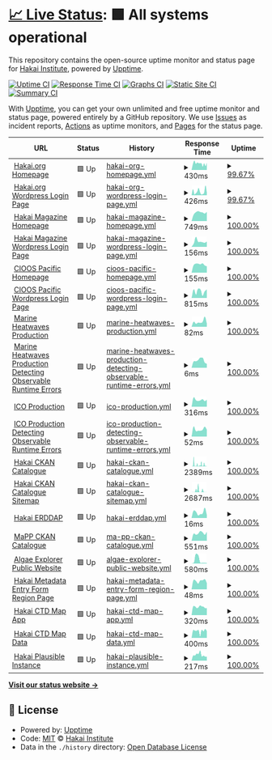 # [📈 Live Status](https://HakaiInstitute.github.io/upptime-trial): <!--live status--> **🟩 All systems operational**

This repository contains the open-source uptime monitor and status page for [Hakai Institute](http://hakai.org), powered by [Upptime](https://github.com/upptime/upptime).

[![Uptime CI](https://github.com/HakaiInstitute/upptime-trial/workflows/Uptime%20CI/badge.svg)](https://github.com/HakaiInstitute/upptime-trial/actions?query=workflow%3A%22Uptime+CI%22)
[![Response Time CI](https://github.com/HakaiInstitute/upptime-trial/workflows/Response%20Time%20CI/badge.svg)](https://github.com/HakaiInstitute/upptime-trial/actions?query=workflow%3A%22Response+Time+CI%22)
[![Graphs CI](https://github.com/HakaiInstitute/upptime-trial/workflows/Graphs%20CI/badge.svg)](https://github.com/HakaiInstitute/upptime-trial/actions?query=workflow%3A%22Graphs+CI%22)
[![Static Site CI](https://github.com/HakaiInstitute/upptime-trial/workflows/Static%20Site%20CI/badge.svg)](https://github.com/HakaiInstitute/upptime-trial/actions?query=workflow%3A%22Static+Site+CI%22)
[![Summary CI](https://github.com/HakaiInstitute/upptime-trial/workflows/Summary%20CI/badge.svg)](https://github.com/HakaiInstitute/upptime-trial/actions?query=workflow%3A%22Summary+CI%22)

With [Upptime](https://upptime.js.org), you can get your own unlimited and free uptime monitor and status page, powered entirely by a GitHub repository. We use [Issues](https://github.com/HakaiInstitute/upptime-trial/issues) as incident reports, [Actions](https://github.com/HakaiInstitute/upptime-trial/actions) as uptime monitors, and [Pages](https://HakaiInstitute.github.io/upptime-trial) for the status page.

<!--start: status pages-->
<!-- This summary is generated by Upptime (https://github.com/upptime/upptime) -->
<!-- Do not edit this manually, your changes will be overwritten -->
<!-- prettier-ignore -->
| URL | Status | History | Response Time | Uptime |
| --- | ------ | ------- | ------------- | ------ |
| <img alt="" src="https://icons.duckduckgo.com/ip3/hakai.org.ico" height="13"> [Hakai.org Homepage](https://hakai.org/) | 🟩 Up | [hakai-org-homepage.yml](https://github.com/HakaiInstitute/upptime-trial/commits/HEAD/history/hakai-org-homepage.yml) | <details><summary><img alt="Response time graph" src="./graphs/hakai-org-homepage/response-time-week.png" height="20"> 430ms</summary><br><a href="https://HakaiInstitute.github.io/upptime-trial/history/hakai-org-homepage"><img alt="Response time 362" src="https://img.shields.io/endpoint?url=https%3A%2F%2Fraw.githubusercontent.com%2FHakaiInstitute%2Fupptime-trial%2FHEAD%2Fapi%2Fhakai-org-homepage%2Fresponse-time.json"></a><br><a href="https://HakaiInstitute.github.io/upptime-trial/history/hakai-org-homepage"><img alt="24-hour response time 402" src="https://img.shields.io/endpoint?url=https%3A%2F%2Fraw.githubusercontent.com%2FHakaiInstitute%2Fupptime-trial%2FHEAD%2Fapi%2Fhakai-org-homepage%2Fresponse-time-day.json"></a><br><a href="https://HakaiInstitute.github.io/upptime-trial/history/hakai-org-homepage"><img alt="7-day response time 430" src="https://img.shields.io/endpoint?url=https%3A%2F%2Fraw.githubusercontent.com%2FHakaiInstitute%2Fupptime-trial%2FHEAD%2Fapi%2Fhakai-org-homepage%2Fresponse-time-week.json"></a><br><a href="https://HakaiInstitute.github.io/upptime-trial/history/hakai-org-homepage"><img alt="30-day response time 372" src="https://img.shields.io/endpoint?url=https%3A%2F%2Fraw.githubusercontent.com%2FHakaiInstitute%2Fupptime-trial%2FHEAD%2Fapi%2Fhakai-org-homepage%2Fresponse-time-month.json"></a><br><a href="https://HakaiInstitute.github.io/upptime-trial/history/hakai-org-homepage"><img alt="1-year response time 368" src="https://img.shields.io/endpoint?url=https%3A%2F%2Fraw.githubusercontent.com%2FHakaiInstitute%2Fupptime-trial%2FHEAD%2Fapi%2Fhakai-org-homepage%2Fresponse-time-year.json"></a></details> | <details><summary><a href="https://HakaiInstitute.github.io/upptime-trial/history/hakai-org-homepage">99.67%</a></summary><a href="https://HakaiInstitute.github.io/upptime-trial/history/hakai-org-homepage"><img alt="All-time uptime 99.96%" src="https://img.shields.io/endpoint?url=https%3A%2F%2Fraw.githubusercontent.com%2FHakaiInstitute%2Fupptime-trial%2FHEAD%2Fapi%2Fhakai-org-homepage%2Fuptime.json"></a><br><a href="https://HakaiInstitute.github.io/upptime-trial/history/hakai-org-homepage"><img alt="24-hour uptime 100.00%" src="https://img.shields.io/endpoint?url=https%3A%2F%2Fraw.githubusercontent.com%2FHakaiInstitute%2Fupptime-trial%2FHEAD%2Fapi%2Fhakai-org-homepage%2Fuptime-day.json"></a><br><a href="https://HakaiInstitute.github.io/upptime-trial/history/hakai-org-homepage"><img alt="7-day uptime 99.67%" src="https://img.shields.io/endpoint?url=https%3A%2F%2Fraw.githubusercontent.com%2FHakaiInstitute%2Fupptime-trial%2FHEAD%2Fapi%2Fhakai-org-homepage%2Fuptime-week.json"></a><br><a href="https://HakaiInstitute.github.io/upptime-trial/history/hakai-org-homepage"><img alt="30-day uptime 99.92%" src="https://img.shields.io/endpoint?url=https%3A%2F%2Fraw.githubusercontent.com%2FHakaiInstitute%2Fupptime-trial%2FHEAD%2Fapi%2Fhakai-org-homepage%2Fuptime-month.json"></a><br><a href="https://HakaiInstitute.github.io/upptime-trial/history/hakai-org-homepage"><img alt="1-year uptime 99.99%" src="https://img.shields.io/endpoint?url=https%3A%2F%2Fraw.githubusercontent.com%2FHakaiInstitute%2Fupptime-trial%2FHEAD%2Fapi%2Fhakai-org-homepage%2Fuptime-year.json"></a></details>
| <img alt="" src="https://icons.duckduckgo.com/ip3/hakai.org.ico" height="13"> [Hakai.org Wordpress Login Page](https://hakai.org/hakaiinstitutelogin/") | 🟩 Up | [hakai-org-wordpress-login-page.yml](https://github.com/HakaiInstitute/upptime-trial/commits/HEAD/history/hakai-org-wordpress-login-page.yml) | <details><summary><img alt="Response time graph" src="./graphs/hakai-org-wordpress-login-page/response-time-week.png" height="20"> 426ms</summary><br><a href="https://HakaiInstitute.github.io/upptime-trial/history/hakai-org-wordpress-login-page"><img alt="Response time 481" src="https://img.shields.io/endpoint?url=https%3A%2F%2Fraw.githubusercontent.com%2FHakaiInstitute%2Fupptime-trial%2FHEAD%2Fapi%2Fhakai-org-wordpress-login-page%2Fresponse-time.json"></a><br><a href="https://HakaiInstitute.github.io/upptime-trial/history/hakai-org-wordpress-login-page"><img alt="24-hour response time 979" src="https://img.shields.io/endpoint?url=https%3A%2F%2Fraw.githubusercontent.com%2FHakaiInstitute%2Fupptime-trial%2FHEAD%2Fapi%2Fhakai-org-wordpress-login-page%2Fresponse-time-day.json"></a><br><a href="https://HakaiInstitute.github.io/upptime-trial/history/hakai-org-wordpress-login-page"><img alt="7-day response time 426" src="https://img.shields.io/endpoint?url=https%3A%2F%2Fraw.githubusercontent.com%2FHakaiInstitute%2Fupptime-trial%2FHEAD%2Fapi%2Fhakai-org-wordpress-login-page%2Fresponse-time-week.json"></a><br><a href="https://HakaiInstitute.github.io/upptime-trial/history/hakai-org-wordpress-login-page"><img alt="30-day response time 474" src="https://img.shields.io/endpoint?url=https%3A%2F%2Fraw.githubusercontent.com%2FHakaiInstitute%2Fupptime-trial%2FHEAD%2Fapi%2Fhakai-org-wordpress-login-page%2Fresponse-time-month.json"></a><br><a href="https://HakaiInstitute.github.io/upptime-trial/history/hakai-org-wordpress-login-page"><img alt="1-year response time 614" src="https://img.shields.io/endpoint?url=https%3A%2F%2Fraw.githubusercontent.com%2FHakaiInstitute%2Fupptime-trial%2FHEAD%2Fapi%2Fhakai-org-wordpress-login-page%2Fresponse-time-year.json"></a></details> | <details><summary><a href="https://HakaiInstitute.github.io/upptime-trial/history/hakai-org-wordpress-login-page">99.67%</a></summary><a href="https://HakaiInstitute.github.io/upptime-trial/history/hakai-org-wordpress-login-page"><img alt="All-time uptime 99.96%" src="https://img.shields.io/endpoint?url=https%3A%2F%2Fraw.githubusercontent.com%2FHakaiInstitute%2Fupptime-trial%2FHEAD%2Fapi%2Fhakai-org-wordpress-login-page%2Fuptime.json"></a><br><a href="https://HakaiInstitute.github.io/upptime-trial/history/hakai-org-wordpress-login-page"><img alt="24-hour uptime 100.00%" src="https://img.shields.io/endpoint?url=https%3A%2F%2Fraw.githubusercontent.com%2FHakaiInstitute%2Fupptime-trial%2FHEAD%2Fapi%2Fhakai-org-wordpress-login-page%2Fuptime-day.json"></a><br><a href="https://HakaiInstitute.github.io/upptime-trial/history/hakai-org-wordpress-login-page"><img alt="7-day uptime 99.67%" src="https://img.shields.io/endpoint?url=https%3A%2F%2Fraw.githubusercontent.com%2FHakaiInstitute%2Fupptime-trial%2FHEAD%2Fapi%2Fhakai-org-wordpress-login-page%2Fuptime-week.json"></a><br><a href="https://HakaiInstitute.github.io/upptime-trial/history/hakai-org-wordpress-login-page"><img alt="30-day uptime 99.92%" src="https://img.shields.io/endpoint?url=https%3A%2F%2Fraw.githubusercontent.com%2FHakaiInstitute%2Fupptime-trial%2FHEAD%2Fapi%2Fhakai-org-wordpress-login-page%2Fuptime-month.json"></a><br><a href="https://HakaiInstitute.github.io/upptime-trial/history/hakai-org-wordpress-login-page"><img alt="1-year uptime 99.98%" src="https://img.shields.io/endpoint?url=https%3A%2F%2Fraw.githubusercontent.com%2FHakaiInstitute%2Fupptime-trial%2FHEAD%2Fapi%2Fhakai-org-wordpress-login-page%2Fuptime-year.json"></a></details>
| <img alt="" src="https://icons.duckduckgo.com/ip3/www.hakaimagazine.com.ico" height="13"> [Hakai Magazine Homepage](https://www.hakaimagazine.com/) | 🟩 Up | [hakai-magazine-homepage.yml](https://github.com/HakaiInstitute/upptime-trial/commits/HEAD/history/hakai-magazine-homepage.yml) | <details><summary><img alt="Response time graph" src="./graphs/hakai-magazine-homepage/response-time-week.png" height="20"> 749ms</summary><br><a href="https://HakaiInstitute.github.io/upptime-trial/history/hakai-magazine-homepage"><img alt="Response time 692" src="https://img.shields.io/endpoint?url=https%3A%2F%2Fraw.githubusercontent.com%2FHakaiInstitute%2Fupptime-trial%2FHEAD%2Fapi%2Fhakai-magazine-homepage%2Fresponse-time.json"></a><br><a href="https://HakaiInstitute.github.io/upptime-trial/history/hakai-magazine-homepage"><img alt="24-hour response time 582" src="https://img.shields.io/endpoint?url=https%3A%2F%2Fraw.githubusercontent.com%2FHakaiInstitute%2Fupptime-trial%2FHEAD%2Fapi%2Fhakai-magazine-homepage%2Fresponse-time-day.json"></a><br><a href="https://HakaiInstitute.github.io/upptime-trial/history/hakai-magazine-homepage"><img alt="7-day response time 749" src="https://img.shields.io/endpoint?url=https%3A%2F%2Fraw.githubusercontent.com%2FHakaiInstitute%2Fupptime-trial%2FHEAD%2Fapi%2Fhakai-magazine-homepage%2Fresponse-time-week.json"></a><br><a href="https://HakaiInstitute.github.io/upptime-trial/history/hakai-magazine-homepage"><img alt="30-day response time 615" src="https://img.shields.io/endpoint?url=https%3A%2F%2Fraw.githubusercontent.com%2FHakaiInstitute%2Fupptime-trial%2FHEAD%2Fapi%2Fhakai-magazine-homepage%2Fresponse-time-month.json"></a><br><a href="https://HakaiInstitute.github.io/upptime-trial/history/hakai-magazine-homepage"><img alt="1-year response time 662" src="https://img.shields.io/endpoint?url=https%3A%2F%2Fraw.githubusercontent.com%2FHakaiInstitute%2Fupptime-trial%2FHEAD%2Fapi%2Fhakai-magazine-homepage%2Fresponse-time-year.json"></a></details> | <details><summary><a href="https://HakaiInstitute.github.io/upptime-trial/history/hakai-magazine-homepage">100.00%</a></summary><a href="https://HakaiInstitute.github.io/upptime-trial/history/hakai-magazine-homepage"><img alt="All-time uptime 99.98%" src="https://img.shields.io/endpoint?url=https%3A%2F%2Fraw.githubusercontent.com%2FHakaiInstitute%2Fupptime-trial%2FHEAD%2Fapi%2Fhakai-magazine-homepage%2Fuptime.json"></a><br><a href="https://HakaiInstitute.github.io/upptime-trial/history/hakai-magazine-homepage"><img alt="24-hour uptime 100.00%" src="https://img.shields.io/endpoint?url=https%3A%2F%2Fraw.githubusercontent.com%2FHakaiInstitute%2Fupptime-trial%2FHEAD%2Fapi%2Fhakai-magazine-homepage%2Fuptime-day.json"></a><br><a href="https://HakaiInstitute.github.io/upptime-trial/history/hakai-magazine-homepage"><img alt="7-day uptime 100.00%" src="https://img.shields.io/endpoint?url=https%3A%2F%2Fraw.githubusercontent.com%2FHakaiInstitute%2Fupptime-trial%2FHEAD%2Fapi%2Fhakai-magazine-homepage%2Fuptime-week.json"></a><br><a href="https://HakaiInstitute.github.io/upptime-trial/history/hakai-magazine-homepage"><img alt="30-day uptime 100.00%" src="https://img.shields.io/endpoint?url=https%3A%2F%2Fraw.githubusercontent.com%2FHakaiInstitute%2Fupptime-trial%2FHEAD%2Fapi%2Fhakai-magazine-homepage%2Fuptime-month.json"></a><br><a href="https://HakaiInstitute.github.io/upptime-trial/history/hakai-magazine-homepage"><img alt="1-year uptime 99.99%" src="https://img.shields.io/endpoint?url=https%3A%2F%2Fraw.githubusercontent.com%2FHakaiInstitute%2Fupptime-trial%2FHEAD%2Fapi%2Fhakai-magazine-homepage%2Fuptime-year.json"></a></details>
| <img alt="" src="https://icons.duckduckgo.com/ip3/www.hakaimagazine.com.ico" height="13"> [Hakai Magazine Wordpress Login Page](https://www.hakaimagazine.com/hakaimagazinelogin/) | 🟩 Up | [hakai-magazine-wordpress-login-page.yml](https://github.com/HakaiInstitute/upptime-trial/commits/HEAD/history/hakai-magazine-wordpress-login-page.yml) | <details><summary><img alt="Response time graph" src="./graphs/hakai-magazine-wordpress-login-page/response-time-week.png" height="20"> 156ms</summary><br><a href="https://HakaiInstitute.github.io/upptime-trial/history/hakai-magazine-wordpress-login-page"><img alt="Response time 104" src="https://img.shields.io/endpoint?url=https%3A%2F%2Fraw.githubusercontent.com%2FHakaiInstitute%2Fupptime-trial%2FHEAD%2Fapi%2Fhakai-magazine-wordpress-login-page%2Fresponse-time.json"></a><br><a href="https://HakaiInstitute.github.io/upptime-trial/history/hakai-magazine-wordpress-login-page"><img alt="24-hour response time 105" src="https://img.shields.io/endpoint?url=https%3A%2F%2Fraw.githubusercontent.com%2FHakaiInstitute%2Fupptime-trial%2FHEAD%2Fapi%2Fhakai-magazine-wordpress-login-page%2Fresponse-time-day.json"></a><br><a href="https://HakaiInstitute.github.io/upptime-trial/history/hakai-magazine-wordpress-login-page"><img alt="7-day response time 156" src="https://img.shields.io/endpoint?url=https%3A%2F%2Fraw.githubusercontent.com%2FHakaiInstitute%2Fupptime-trial%2FHEAD%2Fapi%2Fhakai-magazine-wordpress-login-page%2Fresponse-time-week.json"></a><br><a href="https://HakaiInstitute.github.io/upptime-trial/history/hakai-magazine-wordpress-login-page"><img alt="30-day response time 97" src="https://img.shields.io/endpoint?url=https%3A%2F%2Fraw.githubusercontent.com%2FHakaiInstitute%2Fupptime-trial%2FHEAD%2Fapi%2Fhakai-magazine-wordpress-login-page%2Fresponse-time-month.json"></a><br><a href="https://HakaiInstitute.github.io/upptime-trial/history/hakai-magazine-wordpress-login-page"><img alt="1-year response time 104" src="https://img.shields.io/endpoint?url=https%3A%2F%2Fraw.githubusercontent.com%2FHakaiInstitute%2Fupptime-trial%2FHEAD%2Fapi%2Fhakai-magazine-wordpress-login-page%2Fresponse-time-year.json"></a></details> | <details><summary><a href="https://HakaiInstitute.github.io/upptime-trial/history/hakai-magazine-wordpress-login-page">100.00%</a></summary><a href="https://HakaiInstitute.github.io/upptime-trial/history/hakai-magazine-wordpress-login-page"><img alt="All-time uptime 99.98%" src="https://img.shields.io/endpoint?url=https%3A%2F%2Fraw.githubusercontent.com%2FHakaiInstitute%2Fupptime-trial%2FHEAD%2Fapi%2Fhakai-magazine-wordpress-login-page%2Fuptime.json"></a><br><a href="https://HakaiInstitute.github.io/upptime-trial/history/hakai-magazine-wordpress-login-page"><img alt="24-hour uptime 100.00%" src="https://img.shields.io/endpoint?url=https%3A%2F%2Fraw.githubusercontent.com%2FHakaiInstitute%2Fupptime-trial%2FHEAD%2Fapi%2Fhakai-magazine-wordpress-login-page%2Fuptime-day.json"></a><br><a href="https://HakaiInstitute.github.io/upptime-trial/history/hakai-magazine-wordpress-login-page"><img alt="7-day uptime 100.00%" src="https://img.shields.io/endpoint?url=https%3A%2F%2Fraw.githubusercontent.com%2FHakaiInstitute%2Fupptime-trial%2FHEAD%2Fapi%2Fhakai-magazine-wordpress-login-page%2Fuptime-week.json"></a><br><a href="https://HakaiInstitute.github.io/upptime-trial/history/hakai-magazine-wordpress-login-page"><img alt="30-day uptime 100.00%" src="https://img.shields.io/endpoint?url=https%3A%2F%2Fraw.githubusercontent.com%2FHakaiInstitute%2Fupptime-trial%2FHEAD%2Fapi%2Fhakai-magazine-wordpress-login-page%2Fuptime-month.json"></a><br><a href="https://HakaiInstitute.github.io/upptime-trial/history/hakai-magazine-wordpress-login-page"><img alt="1-year uptime 99.99%" src="https://img.shields.io/endpoint?url=https%3A%2F%2Fraw.githubusercontent.com%2FHakaiInstitute%2Fupptime-trial%2FHEAD%2Fapi%2Fhakai-magazine-wordpress-login-page%2Fuptime-year.json"></a></details>
| <img alt="" src="https://icons.duckduckgo.com/ip3/cioospacific.ca.ico" height="13"> [CIOOS Pacific Homepage](https://cioospacific.ca/) | 🟩 Up | [cioos-pacific-homepage.yml](https://github.com/HakaiInstitute/upptime-trial/commits/HEAD/history/cioos-pacific-homepage.yml) | <details><summary><img alt="Response time graph" src="./graphs/cioos-pacific-homepage/response-time-week.png" height="20"> 155ms</summary><br><a href="https://HakaiInstitute.github.io/upptime-trial/history/cioos-pacific-homepage"><img alt="Response time 340" src="https://img.shields.io/endpoint?url=https%3A%2F%2Fraw.githubusercontent.com%2FHakaiInstitute%2Fupptime-trial%2FHEAD%2Fapi%2Fcioos-pacific-homepage%2Fresponse-time.json"></a><br><a href="https://HakaiInstitute.github.io/upptime-trial/history/cioos-pacific-homepage"><img alt="24-hour response time 124" src="https://img.shields.io/endpoint?url=https%3A%2F%2Fraw.githubusercontent.com%2FHakaiInstitute%2Fupptime-trial%2FHEAD%2Fapi%2Fcioos-pacific-homepage%2Fresponse-time-day.json"></a><br><a href="https://HakaiInstitute.github.io/upptime-trial/history/cioos-pacific-homepage"><img alt="7-day response time 155" src="https://img.shields.io/endpoint?url=https%3A%2F%2Fraw.githubusercontent.com%2FHakaiInstitute%2Fupptime-trial%2FHEAD%2Fapi%2Fcioos-pacific-homepage%2Fresponse-time-week.json"></a><br><a href="https://HakaiInstitute.github.io/upptime-trial/history/cioos-pacific-homepage"><img alt="30-day response time 245" src="https://img.shields.io/endpoint?url=https%3A%2F%2Fraw.githubusercontent.com%2FHakaiInstitute%2Fupptime-trial%2FHEAD%2Fapi%2Fcioos-pacific-homepage%2Fresponse-time-month.json"></a><br><a href="https://HakaiInstitute.github.io/upptime-trial/history/cioos-pacific-homepage"><img alt="1-year response time 268" src="https://img.shields.io/endpoint?url=https%3A%2F%2Fraw.githubusercontent.com%2FHakaiInstitute%2Fupptime-trial%2FHEAD%2Fapi%2Fcioos-pacific-homepage%2Fresponse-time-year.json"></a></details> | <details><summary><a href="https://HakaiInstitute.github.io/upptime-trial/history/cioos-pacific-homepage">100.00%</a></summary><a href="https://HakaiInstitute.github.io/upptime-trial/history/cioos-pacific-homepage"><img alt="All-time uptime 99.99%" src="https://img.shields.io/endpoint?url=https%3A%2F%2Fraw.githubusercontent.com%2FHakaiInstitute%2Fupptime-trial%2FHEAD%2Fapi%2Fcioos-pacific-homepage%2Fuptime.json"></a><br><a href="https://HakaiInstitute.github.io/upptime-trial/history/cioos-pacific-homepage"><img alt="24-hour uptime 100.00%" src="https://img.shields.io/endpoint?url=https%3A%2F%2Fraw.githubusercontent.com%2FHakaiInstitute%2Fupptime-trial%2FHEAD%2Fapi%2Fcioos-pacific-homepage%2Fuptime-day.json"></a><br><a href="https://HakaiInstitute.github.io/upptime-trial/history/cioos-pacific-homepage"><img alt="7-day uptime 100.00%" src="https://img.shields.io/endpoint?url=https%3A%2F%2Fraw.githubusercontent.com%2FHakaiInstitute%2Fupptime-trial%2FHEAD%2Fapi%2Fcioos-pacific-homepage%2Fuptime-week.json"></a><br><a href="https://HakaiInstitute.github.io/upptime-trial/history/cioos-pacific-homepage"><img alt="30-day uptime 100.00%" src="https://img.shields.io/endpoint?url=https%3A%2F%2Fraw.githubusercontent.com%2FHakaiInstitute%2Fupptime-trial%2FHEAD%2Fapi%2Fcioos-pacific-homepage%2Fuptime-month.json"></a><br><a href="https://HakaiInstitute.github.io/upptime-trial/history/cioos-pacific-homepage"><img alt="1-year uptime 99.99%" src="https://img.shields.io/endpoint?url=https%3A%2F%2Fraw.githubusercontent.com%2FHakaiInstitute%2Fupptime-trial%2FHEAD%2Fapi%2Fcioos-pacific-homepage%2Fuptime-year.json"></a></details>
| <img alt="" src="https://icons.duckduckgo.com/ip3/cioospacific.ca.ico" height="13"> [CIOOS Pacific Wordpress Login Page](https://cioospacific.ca/wp-admin/) | 🟩 Up | [cioos-pacific-wordpress-login-page.yml](https://github.com/HakaiInstitute/upptime-trial/commits/HEAD/history/cioos-pacific-wordpress-login-page.yml) | <details><summary><img alt="Response time graph" src="./graphs/cioos-pacific-wordpress-login-page/response-time-week.png" height="20"> 815ms</summary><br><a href="https://HakaiInstitute.github.io/upptime-trial/history/cioos-pacific-wordpress-login-page"><img alt="Response time 785" src="https://img.shields.io/endpoint?url=https%3A%2F%2Fraw.githubusercontent.com%2FHakaiInstitute%2Fupptime-trial%2FHEAD%2Fapi%2Fcioos-pacific-wordpress-login-page%2Fresponse-time.json"></a><br><a href="https://HakaiInstitute.github.io/upptime-trial/history/cioos-pacific-wordpress-login-page"><img alt="24-hour response time 508" src="https://img.shields.io/endpoint?url=https%3A%2F%2Fraw.githubusercontent.com%2FHakaiInstitute%2Fupptime-trial%2FHEAD%2Fapi%2Fcioos-pacific-wordpress-login-page%2Fresponse-time-day.json"></a><br><a href="https://HakaiInstitute.github.io/upptime-trial/history/cioos-pacific-wordpress-login-page"><img alt="7-day response time 815" src="https://img.shields.io/endpoint?url=https%3A%2F%2Fraw.githubusercontent.com%2FHakaiInstitute%2Fupptime-trial%2FHEAD%2Fapi%2Fcioos-pacific-wordpress-login-page%2Fresponse-time-week.json"></a><br><a href="https://HakaiInstitute.github.io/upptime-trial/history/cioos-pacific-wordpress-login-page"><img alt="30-day response time 849" src="https://img.shields.io/endpoint?url=https%3A%2F%2Fraw.githubusercontent.com%2FHakaiInstitute%2Fupptime-trial%2FHEAD%2Fapi%2Fcioos-pacific-wordpress-login-page%2Fresponse-time-month.json"></a><br><a href="https://HakaiInstitute.github.io/upptime-trial/history/cioos-pacific-wordpress-login-page"><img alt="1-year response time 823" src="https://img.shields.io/endpoint?url=https%3A%2F%2Fraw.githubusercontent.com%2FHakaiInstitute%2Fupptime-trial%2FHEAD%2Fapi%2Fcioos-pacific-wordpress-login-page%2Fresponse-time-year.json"></a></details> | <details><summary><a href="https://HakaiInstitute.github.io/upptime-trial/history/cioos-pacific-wordpress-login-page">100.00%</a></summary><a href="https://HakaiInstitute.github.io/upptime-trial/history/cioos-pacific-wordpress-login-page"><img alt="All-time uptime 99.99%" src="https://img.shields.io/endpoint?url=https%3A%2F%2Fraw.githubusercontent.com%2FHakaiInstitute%2Fupptime-trial%2FHEAD%2Fapi%2Fcioos-pacific-wordpress-login-page%2Fuptime.json"></a><br><a href="https://HakaiInstitute.github.io/upptime-trial/history/cioos-pacific-wordpress-login-page"><img alt="24-hour uptime 100.00%" src="https://img.shields.io/endpoint?url=https%3A%2F%2Fraw.githubusercontent.com%2FHakaiInstitute%2Fupptime-trial%2FHEAD%2Fapi%2Fcioos-pacific-wordpress-login-page%2Fuptime-day.json"></a><br><a href="https://HakaiInstitute.github.io/upptime-trial/history/cioos-pacific-wordpress-login-page"><img alt="7-day uptime 100.00%" src="https://img.shields.io/endpoint?url=https%3A%2F%2Fraw.githubusercontent.com%2FHakaiInstitute%2Fupptime-trial%2FHEAD%2Fapi%2Fcioos-pacific-wordpress-login-page%2Fuptime-week.json"></a><br><a href="https://HakaiInstitute.github.io/upptime-trial/history/cioos-pacific-wordpress-login-page"><img alt="30-day uptime 100.00%" src="https://img.shields.io/endpoint?url=https%3A%2F%2Fraw.githubusercontent.com%2FHakaiInstitute%2Fupptime-trial%2FHEAD%2Fapi%2Fcioos-pacific-wordpress-login-page%2Fuptime-month.json"></a><br><a href="https://HakaiInstitute.github.io/upptime-trial/history/cioos-pacific-wordpress-login-page"><img alt="1-year uptime 99.99%" src="https://img.shields.io/endpoint?url=https%3A%2F%2Fraw.githubusercontent.com%2FHakaiInstitute%2Fupptime-trial%2FHEAD%2Fapi%2Fcioos-pacific-wordpress-login-page%2Fuptime-year.json"></a></details>
| <img alt="" src="https://icons.duckduckgo.com/ip3/hakaiinstitute.github.io.ico" height="13"> [Marine Heatwaves Production](https://hakaiinstitute.github.io/ssta_images/dist/) | 🟩 Up | [marine-heatwaves-production.yml](https://github.com/HakaiInstitute/upptime-trial/commits/HEAD/history/marine-heatwaves-production.yml) | <details><summary><img alt="Response time graph" src="./graphs/marine-heatwaves-production/response-time-week.png" height="20"> 82ms</summary><br><a href="https://HakaiInstitute.github.io/upptime-trial/history/marine-heatwaves-production"><img alt="Response time 80" src="https://img.shields.io/endpoint?url=https%3A%2F%2Fraw.githubusercontent.com%2FHakaiInstitute%2Fupptime-trial%2FHEAD%2Fapi%2Fmarine-heatwaves-production%2Fresponse-time.json"></a><br><a href="https://HakaiInstitute.github.io/upptime-trial/history/marine-heatwaves-production"><img alt="24-hour response time 72" src="https://img.shields.io/endpoint?url=https%3A%2F%2Fraw.githubusercontent.com%2FHakaiInstitute%2Fupptime-trial%2FHEAD%2Fapi%2Fmarine-heatwaves-production%2Fresponse-time-day.json"></a><br><a href="https://HakaiInstitute.github.io/upptime-trial/history/marine-heatwaves-production"><img alt="7-day response time 82" src="https://img.shields.io/endpoint?url=https%3A%2F%2Fraw.githubusercontent.com%2FHakaiInstitute%2Fupptime-trial%2FHEAD%2Fapi%2Fmarine-heatwaves-production%2Fresponse-time-week.json"></a><br><a href="https://HakaiInstitute.github.io/upptime-trial/history/marine-heatwaves-production"><img alt="30-day response time 90" src="https://img.shields.io/endpoint?url=https%3A%2F%2Fraw.githubusercontent.com%2FHakaiInstitute%2Fupptime-trial%2FHEAD%2Fapi%2Fmarine-heatwaves-production%2Fresponse-time-month.json"></a><br><a href="https://HakaiInstitute.github.io/upptime-trial/history/marine-heatwaves-production"><img alt="1-year response time 82" src="https://img.shields.io/endpoint?url=https%3A%2F%2Fraw.githubusercontent.com%2FHakaiInstitute%2Fupptime-trial%2FHEAD%2Fapi%2Fmarine-heatwaves-production%2Fresponse-time-year.json"></a></details> | <details><summary><a href="https://HakaiInstitute.github.io/upptime-trial/history/marine-heatwaves-production">100.00%</a></summary><a href="https://HakaiInstitute.github.io/upptime-trial/history/marine-heatwaves-production"><img alt="All-time uptime 100.00%" src="https://img.shields.io/endpoint?url=https%3A%2F%2Fraw.githubusercontent.com%2FHakaiInstitute%2Fupptime-trial%2FHEAD%2Fapi%2Fmarine-heatwaves-production%2Fuptime.json"></a><br><a href="https://HakaiInstitute.github.io/upptime-trial/history/marine-heatwaves-production"><img alt="24-hour uptime 100.00%" src="https://img.shields.io/endpoint?url=https%3A%2F%2Fraw.githubusercontent.com%2FHakaiInstitute%2Fupptime-trial%2FHEAD%2Fapi%2Fmarine-heatwaves-production%2Fuptime-day.json"></a><br><a href="https://HakaiInstitute.github.io/upptime-trial/history/marine-heatwaves-production"><img alt="7-day uptime 100.00%" src="https://img.shields.io/endpoint?url=https%3A%2F%2Fraw.githubusercontent.com%2FHakaiInstitute%2Fupptime-trial%2FHEAD%2Fapi%2Fmarine-heatwaves-production%2Fuptime-week.json"></a><br><a href="https://HakaiInstitute.github.io/upptime-trial/history/marine-heatwaves-production"><img alt="30-day uptime 100.00%" src="https://img.shields.io/endpoint?url=https%3A%2F%2Fraw.githubusercontent.com%2FHakaiInstitute%2Fupptime-trial%2FHEAD%2Fapi%2Fmarine-heatwaves-production%2Fuptime-month.json"></a><br><a href="https://HakaiInstitute.github.io/upptime-trial/history/marine-heatwaves-production"><img alt="1-year uptime 100.00%" src="https://img.shields.io/endpoint?url=https%3A%2F%2Fraw.githubusercontent.com%2FHakaiInstitute%2Fupptime-trial%2FHEAD%2Fapi%2Fmarine-heatwaves-production%2Fuptime-year.json"></a></details>
| <img alt="" src="https://icons.duckduckgo.com/ip3/hakaiinstitute.github.io.ico" height="13"> [Marine Heatwaves Production Detecting Observable Runtime Errors](https://hakaiinstitute.github.io/ssta_images/dist/) | 🟩 Up | [marine-heatwaves-production-detecting-observable-runtime-errors.yml](https://github.com/HakaiInstitute/upptime-trial/commits/HEAD/history/marine-heatwaves-production-detecting-observable-runtime-errors.yml) | <details><summary><img alt="Response time graph" src="./graphs/marine-heatwaves-production-detecting-observable-runtime-errors/response-time-week.png" height="20"> 6ms</summary><br><a href="https://HakaiInstitute.github.io/upptime-trial/history/marine-heatwaves-production-detecting-observable-runtime-errors"><img alt="Response time 7" src="https://img.shields.io/endpoint?url=https%3A%2F%2Fraw.githubusercontent.com%2FHakaiInstitute%2Fupptime-trial%2FHEAD%2Fapi%2Fmarine-heatwaves-production-detecting-observable-runtime-errors%2Fresponse-time.json"></a><br><a href="https://HakaiInstitute.github.io/upptime-trial/history/marine-heatwaves-production-detecting-observable-runtime-errors"><img alt="24-hour response time 5" src="https://img.shields.io/endpoint?url=https%3A%2F%2Fraw.githubusercontent.com%2FHakaiInstitute%2Fupptime-trial%2FHEAD%2Fapi%2Fmarine-heatwaves-production-detecting-observable-runtime-errors%2Fresponse-time-day.json"></a><br><a href="https://HakaiInstitute.github.io/upptime-trial/history/marine-heatwaves-production-detecting-observable-runtime-errors"><img alt="7-day response time 6" src="https://img.shields.io/endpoint?url=https%3A%2F%2Fraw.githubusercontent.com%2FHakaiInstitute%2Fupptime-trial%2FHEAD%2Fapi%2Fmarine-heatwaves-production-detecting-observable-runtime-errors%2Fresponse-time-week.json"></a><br><a href="https://HakaiInstitute.github.io/upptime-trial/history/marine-heatwaves-production-detecting-observable-runtime-errors"><img alt="30-day response time 6" src="https://img.shields.io/endpoint?url=https%3A%2F%2Fraw.githubusercontent.com%2FHakaiInstitute%2Fupptime-trial%2FHEAD%2Fapi%2Fmarine-heatwaves-production-detecting-observable-runtime-errors%2Fresponse-time-month.json"></a><br><a href="https://HakaiInstitute.github.io/upptime-trial/history/marine-heatwaves-production-detecting-observable-runtime-errors"><img alt="1-year response time 7" src="https://img.shields.io/endpoint?url=https%3A%2F%2Fraw.githubusercontent.com%2FHakaiInstitute%2Fupptime-trial%2FHEAD%2Fapi%2Fmarine-heatwaves-production-detecting-observable-runtime-errors%2Fresponse-time-year.json"></a></details> | <details><summary><a href="https://HakaiInstitute.github.io/upptime-trial/history/marine-heatwaves-production-detecting-observable-runtime-errors">100.00%</a></summary><a href="https://HakaiInstitute.github.io/upptime-trial/history/marine-heatwaves-production-detecting-observable-runtime-errors"><img alt="All-time uptime 100.00%" src="https://img.shields.io/endpoint?url=https%3A%2F%2Fraw.githubusercontent.com%2FHakaiInstitute%2Fupptime-trial%2FHEAD%2Fapi%2Fmarine-heatwaves-production-detecting-observable-runtime-errors%2Fuptime.json"></a><br><a href="https://HakaiInstitute.github.io/upptime-trial/history/marine-heatwaves-production-detecting-observable-runtime-errors"><img alt="24-hour uptime 100.00%" src="https://img.shields.io/endpoint?url=https%3A%2F%2Fraw.githubusercontent.com%2FHakaiInstitute%2Fupptime-trial%2FHEAD%2Fapi%2Fmarine-heatwaves-production-detecting-observable-runtime-errors%2Fuptime-day.json"></a><br><a href="https://HakaiInstitute.github.io/upptime-trial/history/marine-heatwaves-production-detecting-observable-runtime-errors"><img alt="7-day uptime 100.00%" src="https://img.shields.io/endpoint?url=https%3A%2F%2Fraw.githubusercontent.com%2FHakaiInstitute%2Fupptime-trial%2FHEAD%2Fapi%2Fmarine-heatwaves-production-detecting-observable-runtime-errors%2Fuptime-week.json"></a><br><a href="https://HakaiInstitute.github.io/upptime-trial/history/marine-heatwaves-production-detecting-observable-runtime-errors"><img alt="30-day uptime 100.00%" src="https://img.shields.io/endpoint?url=https%3A%2F%2Fraw.githubusercontent.com%2FHakaiInstitute%2Fupptime-trial%2FHEAD%2Fapi%2Fmarine-heatwaves-production-detecting-observable-runtime-errors%2Fuptime-month.json"></a><br><a href="https://HakaiInstitute.github.io/upptime-trial/history/marine-heatwaves-production-detecting-observable-runtime-errors"><img alt="1-year uptime 100.00%" src="https://img.shields.io/endpoint?url=https%3A%2F%2Fraw.githubusercontent.com%2FHakaiInstitute%2Fupptime-trial%2FHEAD%2Fapi%2Fmarine-heatwaves-production-detecting-observable-runtime-errors%2Fuptime-year.json"></a></details>
| <img alt="" src="https://icons.duckduckgo.com/ip3/ico.hakai.org.ico" height="13"> [ICO Production](https://ico.hakai.org/) | 🟩 Up | [ico-production.yml](https://github.com/HakaiInstitute/upptime-trial/commits/HEAD/history/ico-production.yml) | <details><summary><img alt="Response time graph" src="./graphs/ico-production/response-time-week.png" height="20"> 316ms</summary><br><a href="https://HakaiInstitute.github.io/upptime-trial/history/ico-production"><img alt="Response time 736" src="https://img.shields.io/endpoint?url=https%3A%2F%2Fraw.githubusercontent.com%2FHakaiInstitute%2Fupptime-trial%2FHEAD%2Fapi%2Fico-production%2Fresponse-time.json"></a><br><a href="https://HakaiInstitute.github.io/upptime-trial/history/ico-production"><img alt="24-hour response time 345" src="https://img.shields.io/endpoint?url=https%3A%2F%2Fraw.githubusercontent.com%2FHakaiInstitute%2Fupptime-trial%2FHEAD%2Fapi%2Fico-production%2Fresponse-time-day.json"></a><br><a href="https://HakaiInstitute.github.io/upptime-trial/history/ico-production"><img alt="7-day response time 316" src="https://img.shields.io/endpoint?url=https%3A%2F%2Fraw.githubusercontent.com%2FHakaiInstitute%2Fupptime-trial%2FHEAD%2Fapi%2Fico-production%2Fresponse-time-week.json"></a><br><a href="https://HakaiInstitute.github.io/upptime-trial/history/ico-production"><img alt="30-day response time 480" src="https://img.shields.io/endpoint?url=https%3A%2F%2Fraw.githubusercontent.com%2FHakaiInstitute%2Fupptime-trial%2FHEAD%2Fapi%2Fico-production%2Fresponse-time-month.json"></a><br><a href="https://HakaiInstitute.github.io/upptime-trial/history/ico-production"><img alt="1-year response time 717" src="https://img.shields.io/endpoint?url=https%3A%2F%2Fraw.githubusercontent.com%2FHakaiInstitute%2Fupptime-trial%2FHEAD%2Fapi%2Fico-production%2Fresponse-time-year.json"></a></details> | <details><summary><a href="https://HakaiInstitute.github.io/upptime-trial/history/ico-production">100.00%</a></summary><a href="https://HakaiInstitute.github.io/upptime-trial/history/ico-production"><img alt="All-time uptime 99.75%" src="https://img.shields.io/endpoint?url=https%3A%2F%2Fraw.githubusercontent.com%2FHakaiInstitute%2Fupptime-trial%2FHEAD%2Fapi%2Fico-production%2Fuptime.json"></a><br><a href="https://HakaiInstitute.github.io/upptime-trial/history/ico-production"><img alt="24-hour uptime 100.00%" src="https://img.shields.io/endpoint?url=https%3A%2F%2Fraw.githubusercontent.com%2FHakaiInstitute%2Fupptime-trial%2FHEAD%2Fapi%2Fico-production%2Fuptime-day.json"></a><br><a href="https://HakaiInstitute.github.io/upptime-trial/history/ico-production"><img alt="7-day uptime 100.00%" src="https://img.shields.io/endpoint?url=https%3A%2F%2Fraw.githubusercontent.com%2FHakaiInstitute%2Fupptime-trial%2FHEAD%2Fapi%2Fico-production%2Fuptime-week.json"></a><br><a href="https://HakaiInstitute.github.io/upptime-trial/history/ico-production"><img alt="30-day uptime 100.00%" src="https://img.shields.io/endpoint?url=https%3A%2F%2Fraw.githubusercontent.com%2FHakaiInstitute%2Fupptime-trial%2FHEAD%2Fapi%2Fico-production%2Fuptime-month.json"></a><br><a href="https://HakaiInstitute.github.io/upptime-trial/history/ico-production"><img alt="1-year uptime 100.00%" src="https://img.shields.io/endpoint?url=https%3A%2F%2Fraw.githubusercontent.com%2FHakaiInstitute%2Fupptime-trial%2FHEAD%2Fapi%2Fico-production%2Fuptime-year.json"></a></details>
| <img alt="" src="https://icons.duckduckgo.com/ip3/ico.hakai.org.ico" height="13"> [ICO Production Detecting Observable Runtime Errors](https://ico.hakai.org/) | 🟩 Up | [ico-production-detecting-observable-runtime-errors.yml](https://github.com/HakaiInstitute/upptime-trial/commits/HEAD/history/ico-production-detecting-observable-runtime-errors.yml) | <details><summary><img alt="Response time graph" src="./graphs/ico-production-detecting-observable-runtime-errors/response-time-week.png" height="20"> 52ms</summary><br><a href="https://HakaiInstitute.github.io/upptime-trial/history/ico-production-detecting-observable-runtime-errors"><img alt="Response time 349" src="https://img.shields.io/endpoint?url=https%3A%2F%2Fraw.githubusercontent.com%2FHakaiInstitute%2Fupptime-trial%2FHEAD%2Fapi%2Fico-production-detecting-observable-runtime-errors%2Fresponse-time.json"></a><br><a href="https://HakaiInstitute.github.io/upptime-trial/history/ico-production-detecting-observable-runtime-errors"><img alt="24-hour response time 53" src="https://img.shields.io/endpoint?url=https%3A%2F%2Fraw.githubusercontent.com%2FHakaiInstitute%2Fupptime-trial%2FHEAD%2Fapi%2Fico-production-detecting-observable-runtime-errors%2Fresponse-time-day.json"></a><br><a href="https://HakaiInstitute.github.io/upptime-trial/history/ico-production-detecting-observable-runtime-errors"><img alt="7-day response time 52" src="https://img.shields.io/endpoint?url=https%3A%2F%2Fraw.githubusercontent.com%2FHakaiInstitute%2Fupptime-trial%2FHEAD%2Fapi%2Fico-production-detecting-observable-runtime-errors%2Fresponse-time-week.json"></a><br><a href="https://HakaiInstitute.github.io/upptime-trial/history/ico-production-detecting-observable-runtime-errors"><img alt="30-day response time 101" src="https://img.shields.io/endpoint?url=https%3A%2F%2Fraw.githubusercontent.com%2FHakaiInstitute%2Fupptime-trial%2FHEAD%2Fapi%2Fico-production-detecting-observable-runtime-errors%2Fresponse-time-month.json"></a><br><a href="https://HakaiInstitute.github.io/upptime-trial/history/ico-production-detecting-observable-runtime-errors"><img alt="1-year response time 292" src="https://img.shields.io/endpoint?url=https%3A%2F%2Fraw.githubusercontent.com%2FHakaiInstitute%2Fupptime-trial%2FHEAD%2Fapi%2Fico-production-detecting-observable-runtime-errors%2Fresponse-time-year.json"></a></details> | <details><summary><a href="https://HakaiInstitute.github.io/upptime-trial/history/ico-production-detecting-observable-runtime-errors">100.00%</a></summary><a href="https://HakaiInstitute.github.io/upptime-trial/history/ico-production-detecting-observable-runtime-errors"><img alt="All-time uptime 99.76%" src="https://img.shields.io/endpoint?url=https%3A%2F%2Fraw.githubusercontent.com%2FHakaiInstitute%2Fupptime-trial%2FHEAD%2Fapi%2Fico-production-detecting-observable-runtime-errors%2Fuptime.json"></a><br><a href="https://HakaiInstitute.github.io/upptime-trial/history/ico-production-detecting-observable-runtime-errors"><img alt="24-hour uptime 100.00%" src="https://img.shields.io/endpoint?url=https%3A%2F%2Fraw.githubusercontent.com%2FHakaiInstitute%2Fupptime-trial%2FHEAD%2Fapi%2Fico-production-detecting-observable-runtime-errors%2Fuptime-day.json"></a><br><a href="https://HakaiInstitute.github.io/upptime-trial/history/ico-production-detecting-observable-runtime-errors"><img alt="7-day uptime 100.00%" src="https://img.shields.io/endpoint?url=https%3A%2F%2Fraw.githubusercontent.com%2FHakaiInstitute%2Fupptime-trial%2FHEAD%2Fapi%2Fico-production-detecting-observable-runtime-errors%2Fuptime-week.json"></a><br><a href="https://HakaiInstitute.github.io/upptime-trial/history/ico-production-detecting-observable-runtime-errors"><img alt="30-day uptime 100.00%" src="https://img.shields.io/endpoint?url=https%3A%2F%2Fraw.githubusercontent.com%2FHakaiInstitute%2Fupptime-trial%2FHEAD%2Fapi%2Fico-production-detecting-observable-runtime-errors%2Fuptime-month.json"></a><br><a href="https://HakaiInstitute.github.io/upptime-trial/history/ico-production-detecting-observable-runtime-errors"><img alt="1-year uptime 100.00%" src="https://img.shields.io/endpoint?url=https%3A%2F%2Fraw.githubusercontent.com%2FHakaiInstitute%2Fupptime-trial%2FHEAD%2Fapi%2Fico-production-detecting-observable-runtime-errors%2Fuptime-year.json"></a></details>
| <img alt="" src="https://icons.duckduckgo.com/ip3/catalogue.hakai.org.ico" height="13"> [Hakai CKAN Catalogue](https://catalogue.hakai.org/) | 🟩 Up | [hakai-ckan-catalogue.yml](https://github.com/HakaiInstitute/upptime-trial/commits/HEAD/history/hakai-ckan-catalogue.yml) | <details><summary><img alt="Response time graph" src="./graphs/hakai-ckan-catalogue/response-time-week.png" height="20"> 2389ms</summary><br><a href="https://HakaiInstitute.github.io/upptime-trial/history/hakai-ckan-catalogue"><img alt="Response time 1238" src="https://img.shields.io/endpoint?url=https%3A%2F%2Fraw.githubusercontent.com%2FHakaiInstitute%2Fupptime-trial%2FHEAD%2Fapi%2Fhakai-ckan-catalogue%2Fresponse-time.json"></a><br><a href="https://HakaiInstitute.github.io/upptime-trial/history/hakai-ckan-catalogue"><img alt="24-hour response time 384" src="https://img.shields.io/endpoint?url=https%3A%2F%2Fraw.githubusercontent.com%2FHakaiInstitute%2Fupptime-trial%2FHEAD%2Fapi%2Fhakai-ckan-catalogue%2Fresponse-time-day.json"></a><br><a href="https://HakaiInstitute.github.io/upptime-trial/history/hakai-ckan-catalogue"><img alt="7-day response time 2389" src="https://img.shields.io/endpoint?url=https%3A%2F%2Fraw.githubusercontent.com%2FHakaiInstitute%2Fupptime-trial%2FHEAD%2Fapi%2Fhakai-ckan-catalogue%2Fresponse-time-week.json"></a><br><a href="https://HakaiInstitute.github.io/upptime-trial/history/hakai-ckan-catalogue"><img alt="30-day response time 1997" src="https://img.shields.io/endpoint?url=https%3A%2F%2Fraw.githubusercontent.com%2FHakaiInstitute%2Fupptime-trial%2FHEAD%2Fapi%2Fhakai-ckan-catalogue%2Fresponse-time-month.json"></a><br><a href="https://HakaiInstitute.github.io/upptime-trial/history/hakai-ckan-catalogue"><img alt="1-year response time 1217" src="https://img.shields.io/endpoint?url=https%3A%2F%2Fraw.githubusercontent.com%2FHakaiInstitute%2Fupptime-trial%2FHEAD%2Fapi%2Fhakai-ckan-catalogue%2Fresponse-time-year.json"></a></details> | <details><summary><a href="https://HakaiInstitute.github.io/upptime-trial/history/hakai-ckan-catalogue">100.00%</a></summary><a href="https://HakaiInstitute.github.io/upptime-trial/history/hakai-ckan-catalogue"><img alt="All-time uptime 99.75%" src="https://img.shields.io/endpoint?url=https%3A%2F%2Fraw.githubusercontent.com%2FHakaiInstitute%2Fupptime-trial%2FHEAD%2Fapi%2Fhakai-ckan-catalogue%2Fuptime.json"></a><br><a href="https://HakaiInstitute.github.io/upptime-trial/history/hakai-ckan-catalogue"><img alt="24-hour uptime 100.00%" src="https://img.shields.io/endpoint?url=https%3A%2F%2Fraw.githubusercontent.com%2FHakaiInstitute%2Fupptime-trial%2FHEAD%2Fapi%2Fhakai-ckan-catalogue%2Fuptime-day.json"></a><br><a href="https://HakaiInstitute.github.io/upptime-trial/history/hakai-ckan-catalogue"><img alt="7-day uptime 100.00%" src="https://img.shields.io/endpoint?url=https%3A%2F%2Fraw.githubusercontent.com%2FHakaiInstitute%2Fupptime-trial%2FHEAD%2Fapi%2Fhakai-ckan-catalogue%2Fuptime-week.json"></a><br><a href="https://HakaiInstitute.github.io/upptime-trial/history/hakai-ckan-catalogue"><img alt="30-day uptime 99.94%" src="https://img.shields.io/endpoint?url=https%3A%2F%2Fraw.githubusercontent.com%2FHakaiInstitute%2Fupptime-trial%2FHEAD%2Fapi%2Fhakai-ckan-catalogue%2Fuptime-month.json"></a><br><a href="https://HakaiInstitute.github.io/upptime-trial/history/hakai-ckan-catalogue"><img alt="1-year uptime 99.67%" src="https://img.shields.io/endpoint?url=https%3A%2F%2Fraw.githubusercontent.com%2FHakaiInstitute%2Fupptime-trial%2FHEAD%2Fapi%2Fhakai-ckan-catalogue%2Fuptime-year.json"></a></details>
| <img alt="" src="https://icons.duckduckgo.com/ip3/catalogue.hakai.org.ico" height="13"> [Hakai CKAN Catalogue Sitemap](https://catalogue.hakai.org/sitemap/sitemap-1.xml) | 🟩 Up | [hakai-ckan-catalogue-sitemap.yml](https://github.com/HakaiInstitute/upptime-trial/commits/HEAD/history/hakai-ckan-catalogue-sitemap.yml) | <details><summary><img alt="Response time graph" src="./graphs/hakai-ckan-catalogue-sitemap/response-time-week.png" height="20"> 2687ms</summary><br><a href="https://HakaiInstitute.github.io/upptime-trial/history/hakai-ckan-catalogue-sitemap"><img alt="Response time 319" src="https://img.shields.io/endpoint?url=https%3A%2F%2Fraw.githubusercontent.com%2FHakaiInstitute%2Fupptime-trial%2FHEAD%2Fapi%2Fhakai-ckan-catalogue-sitemap%2Fresponse-time.json"></a><br><a href="https://HakaiInstitute.github.io/upptime-trial/history/hakai-ckan-catalogue-sitemap"><img alt="24-hour response time 47" src="https://img.shields.io/endpoint?url=https%3A%2F%2Fraw.githubusercontent.com%2FHakaiInstitute%2Fupptime-trial%2FHEAD%2Fapi%2Fhakai-ckan-catalogue-sitemap%2Fresponse-time-day.json"></a><br><a href="https://HakaiInstitute.github.io/upptime-trial/history/hakai-ckan-catalogue-sitemap"><img alt="7-day response time 2687" src="https://img.shields.io/endpoint?url=https%3A%2F%2Fraw.githubusercontent.com%2FHakaiInstitute%2Fupptime-trial%2FHEAD%2Fapi%2Fhakai-ckan-catalogue-sitemap%2Fresponse-time-week.json"></a><br><a href="https://HakaiInstitute.github.io/upptime-trial/history/hakai-ckan-catalogue-sitemap"><img alt="30-day response time 1630" src="https://img.shields.io/endpoint?url=https%3A%2F%2Fraw.githubusercontent.com%2FHakaiInstitute%2Fupptime-trial%2FHEAD%2Fapi%2Fhakai-ckan-catalogue-sitemap%2Fresponse-time-month.json"></a><br><a href="https://HakaiInstitute.github.io/upptime-trial/history/hakai-ckan-catalogue-sitemap"><img alt="1-year response time 409" src="https://img.shields.io/endpoint?url=https%3A%2F%2Fraw.githubusercontent.com%2FHakaiInstitute%2Fupptime-trial%2FHEAD%2Fapi%2Fhakai-ckan-catalogue-sitemap%2Fresponse-time-year.json"></a></details> | <details><summary><a href="https://HakaiInstitute.github.io/upptime-trial/history/hakai-ckan-catalogue-sitemap">100.00%</a></summary><a href="https://HakaiInstitute.github.io/upptime-trial/history/hakai-ckan-catalogue-sitemap"><img alt="All-time uptime 99.82%" src="https://img.shields.io/endpoint?url=https%3A%2F%2Fraw.githubusercontent.com%2FHakaiInstitute%2Fupptime-trial%2FHEAD%2Fapi%2Fhakai-ckan-catalogue-sitemap%2Fuptime.json"></a><br><a href="https://HakaiInstitute.github.io/upptime-trial/history/hakai-ckan-catalogue-sitemap"><img alt="24-hour uptime 100.00%" src="https://img.shields.io/endpoint?url=https%3A%2F%2Fraw.githubusercontent.com%2FHakaiInstitute%2Fupptime-trial%2FHEAD%2Fapi%2Fhakai-ckan-catalogue-sitemap%2Fuptime-day.json"></a><br><a href="https://HakaiInstitute.github.io/upptime-trial/history/hakai-ckan-catalogue-sitemap"><img alt="7-day uptime 100.00%" src="https://img.shields.io/endpoint?url=https%3A%2F%2Fraw.githubusercontent.com%2FHakaiInstitute%2Fupptime-trial%2FHEAD%2Fapi%2Fhakai-ckan-catalogue-sitemap%2Fuptime-week.json"></a><br><a href="https://HakaiInstitute.github.io/upptime-trial/history/hakai-ckan-catalogue-sitemap"><img alt="30-day uptime 99.94%" src="https://img.shields.io/endpoint?url=https%3A%2F%2Fraw.githubusercontent.com%2FHakaiInstitute%2Fupptime-trial%2FHEAD%2Fapi%2Fhakai-ckan-catalogue-sitemap%2Fuptime-month.json"></a><br><a href="https://HakaiInstitute.github.io/upptime-trial/history/hakai-ckan-catalogue-sitemap"><img alt="1-year uptime 99.94%" src="https://img.shields.io/endpoint?url=https%3A%2F%2Fraw.githubusercontent.com%2FHakaiInstitute%2Fupptime-trial%2FHEAD%2Fapi%2Fhakai-ckan-catalogue-sitemap%2Fuptime-year.json"></a></details>
| <img alt="" src="https://icons.duckduckgo.com/ip3/catalogue.hakai.org.ico" height="13"> [Hakai ERDDAP](https://catalogue.hakai.org/erddap/index.html) | 🟩 Up | [hakai-erddap.yml](https://github.com/HakaiInstitute/upptime-trial/commits/HEAD/history/hakai-erddap.yml) | <details><summary><img alt="Response time graph" src="./graphs/hakai-erddap/response-time-week.png" height="20"> 16ms</summary><br><a href="https://HakaiInstitute.github.io/upptime-trial/history/hakai-erddap"><img alt="Response time 35" src="https://img.shields.io/endpoint?url=https%3A%2F%2Fraw.githubusercontent.com%2FHakaiInstitute%2Fupptime-trial%2FHEAD%2Fapi%2Fhakai-erddap%2Fresponse-time.json"></a><br><a href="https://HakaiInstitute.github.io/upptime-trial/history/hakai-erddap"><img alt="24-hour response time 28" src="https://img.shields.io/endpoint?url=https%3A%2F%2Fraw.githubusercontent.com%2FHakaiInstitute%2Fupptime-trial%2FHEAD%2Fapi%2Fhakai-erddap%2Fresponse-time-day.json"></a><br><a href="https://HakaiInstitute.github.io/upptime-trial/history/hakai-erddap"><img alt="7-day response time 16" src="https://img.shields.io/endpoint?url=https%3A%2F%2Fraw.githubusercontent.com%2FHakaiInstitute%2Fupptime-trial%2FHEAD%2Fapi%2Fhakai-erddap%2Fresponse-time-week.json"></a><br><a href="https://HakaiInstitute.github.io/upptime-trial/history/hakai-erddap"><img alt="30-day response time 34" src="https://img.shields.io/endpoint?url=https%3A%2F%2Fraw.githubusercontent.com%2FHakaiInstitute%2Fupptime-trial%2FHEAD%2Fapi%2Fhakai-erddap%2Fresponse-time-month.json"></a><br><a href="https://HakaiInstitute.github.io/upptime-trial/history/hakai-erddap"><img alt="1-year response time 35" src="https://img.shields.io/endpoint?url=https%3A%2F%2Fraw.githubusercontent.com%2FHakaiInstitute%2Fupptime-trial%2FHEAD%2Fapi%2Fhakai-erddap%2Fresponse-time-year.json"></a></details> | <details><summary><a href="https://HakaiInstitute.github.io/upptime-trial/history/hakai-erddap">100.00%</a></summary><a href="https://HakaiInstitute.github.io/upptime-trial/history/hakai-erddap"><img alt="All-time uptime 99.99%" src="https://img.shields.io/endpoint?url=https%3A%2F%2Fraw.githubusercontent.com%2FHakaiInstitute%2Fupptime-trial%2FHEAD%2Fapi%2Fhakai-erddap%2Fuptime.json"></a><br><a href="https://HakaiInstitute.github.io/upptime-trial/history/hakai-erddap"><img alt="24-hour uptime 100.00%" src="https://img.shields.io/endpoint?url=https%3A%2F%2Fraw.githubusercontent.com%2FHakaiInstitute%2Fupptime-trial%2FHEAD%2Fapi%2Fhakai-erddap%2Fuptime-day.json"></a><br><a href="https://HakaiInstitute.github.io/upptime-trial/history/hakai-erddap"><img alt="7-day uptime 100.00%" src="https://img.shields.io/endpoint?url=https%3A%2F%2Fraw.githubusercontent.com%2FHakaiInstitute%2Fupptime-trial%2FHEAD%2Fapi%2Fhakai-erddap%2Fuptime-week.json"></a><br><a href="https://HakaiInstitute.github.io/upptime-trial/history/hakai-erddap"><img alt="30-day uptime 100.00%" src="https://img.shields.io/endpoint?url=https%3A%2F%2Fraw.githubusercontent.com%2FHakaiInstitute%2Fupptime-trial%2FHEAD%2Fapi%2Fhakai-erddap%2Fuptime-month.json"></a><br><a href="https://HakaiInstitute.github.io/upptime-trial/history/hakai-erddap"><img alt="1-year uptime 99.99%" src="https://img.shields.io/endpoint?url=https%3A%2F%2Fraw.githubusercontent.com%2FHakaiInstitute%2Fupptime-trial%2FHEAD%2Fapi%2Fhakai-erddap%2Fuptime-year.json"></a></details>
| <img alt="" src="https://icons.duckduckgo.com/ip3/metadata.mappocean.org.ico" height="13"> [MaPP CKAN Catalogue](https://metadata.mappocean.org/) | 🟩 Up | [ma-pp-ckan-catalogue.yml](https://github.com/HakaiInstitute/upptime-trial/commits/HEAD/history/ma-pp-ckan-catalogue.yml) | <details><summary><img alt="Response time graph" src="./graphs/ma-pp-ckan-catalogue/response-time-week.png" height="20"> 551ms</summary><br><a href="https://HakaiInstitute.github.io/upptime-trial/history/ma-pp-ckan-catalogue"><img alt="Response time 782" src="https://img.shields.io/endpoint?url=https%3A%2F%2Fraw.githubusercontent.com%2FHakaiInstitute%2Fupptime-trial%2FHEAD%2Fapi%2Fma-pp-ckan-catalogue%2Fresponse-time.json"></a><br><a href="https://HakaiInstitute.github.io/upptime-trial/history/ma-pp-ckan-catalogue"><img alt="24-hour response time 713" src="https://img.shields.io/endpoint?url=https%3A%2F%2Fraw.githubusercontent.com%2FHakaiInstitute%2Fupptime-trial%2FHEAD%2Fapi%2Fma-pp-ckan-catalogue%2Fresponse-time-day.json"></a><br><a href="https://HakaiInstitute.github.io/upptime-trial/history/ma-pp-ckan-catalogue"><img alt="7-day response time 551" src="https://img.shields.io/endpoint?url=https%3A%2F%2Fraw.githubusercontent.com%2FHakaiInstitute%2Fupptime-trial%2FHEAD%2Fapi%2Fma-pp-ckan-catalogue%2Fresponse-time-week.json"></a><br><a href="https://HakaiInstitute.github.io/upptime-trial/history/ma-pp-ckan-catalogue"><img alt="30-day response time 609" src="https://img.shields.io/endpoint?url=https%3A%2F%2Fraw.githubusercontent.com%2FHakaiInstitute%2Fupptime-trial%2FHEAD%2Fapi%2Fma-pp-ckan-catalogue%2Fresponse-time-month.json"></a><br><a href="https://HakaiInstitute.github.io/upptime-trial/history/ma-pp-ckan-catalogue"><img alt="1-year response time 692" src="https://img.shields.io/endpoint?url=https%3A%2F%2Fraw.githubusercontent.com%2FHakaiInstitute%2Fupptime-trial%2FHEAD%2Fapi%2Fma-pp-ckan-catalogue%2Fresponse-time-year.json"></a></details> | <details><summary><a href="https://HakaiInstitute.github.io/upptime-trial/history/ma-pp-ckan-catalogue">100.00%</a></summary><a href="https://HakaiInstitute.github.io/upptime-trial/history/ma-pp-ckan-catalogue"><img alt="All-time uptime 99.99%" src="https://img.shields.io/endpoint?url=https%3A%2F%2Fraw.githubusercontent.com%2FHakaiInstitute%2Fupptime-trial%2FHEAD%2Fapi%2Fma-pp-ckan-catalogue%2Fuptime.json"></a><br><a href="https://HakaiInstitute.github.io/upptime-trial/history/ma-pp-ckan-catalogue"><img alt="24-hour uptime 100.00%" src="https://img.shields.io/endpoint?url=https%3A%2F%2Fraw.githubusercontent.com%2FHakaiInstitute%2Fupptime-trial%2FHEAD%2Fapi%2Fma-pp-ckan-catalogue%2Fuptime-day.json"></a><br><a href="https://HakaiInstitute.github.io/upptime-trial/history/ma-pp-ckan-catalogue"><img alt="7-day uptime 100.00%" src="https://img.shields.io/endpoint?url=https%3A%2F%2Fraw.githubusercontent.com%2FHakaiInstitute%2Fupptime-trial%2FHEAD%2Fapi%2Fma-pp-ckan-catalogue%2Fuptime-week.json"></a><br><a href="https://HakaiInstitute.github.io/upptime-trial/history/ma-pp-ckan-catalogue"><img alt="30-day uptime 100.00%" src="https://img.shields.io/endpoint?url=https%3A%2F%2Fraw.githubusercontent.com%2FHakaiInstitute%2Fupptime-trial%2FHEAD%2Fapi%2Fma-pp-ckan-catalogue%2Fuptime-month.json"></a><br><a href="https://HakaiInstitute.github.io/upptime-trial/history/ma-pp-ckan-catalogue"><img alt="1-year uptime 99.99%" src="https://img.shields.io/endpoint?url=https%3A%2F%2Fraw.githubusercontent.com%2FHakaiInstitute%2Fupptime-trial%2FHEAD%2Fapi%2Fma-pp-ckan-catalogue%2Fuptime-year.json"></a></details>
| <img alt="" src="https://icons.duckduckgo.com/ip3/algaeexplorer.ca.ico" height="13"> [Algae Explorer Public Website](https://algaeexplorer.ca/) | 🟩 Up | [algae-explorer-public-website.yml](https://github.com/HakaiInstitute/upptime-trial/commits/HEAD/history/algae-explorer-public-website.yml) | <details><summary><img alt="Response time graph" src="./graphs/algae-explorer-public-website/response-time-week.png" height="20"> 580ms</summary><br><a href="https://HakaiInstitute.github.io/upptime-trial/history/algae-explorer-public-website"><img alt="Response time 783" src="https://img.shields.io/endpoint?url=https%3A%2F%2Fraw.githubusercontent.com%2FHakaiInstitute%2Fupptime-trial%2FHEAD%2Fapi%2Falgae-explorer-public-website%2Fresponse-time.json"></a><br><a href="https://HakaiInstitute.github.io/upptime-trial/history/algae-explorer-public-website"><img alt="24-hour response time 98" src="https://img.shields.io/endpoint?url=https%3A%2F%2Fraw.githubusercontent.com%2FHakaiInstitute%2Fupptime-trial%2FHEAD%2Fapi%2Falgae-explorer-public-website%2Fresponse-time-day.json"></a><br><a href="https://HakaiInstitute.github.io/upptime-trial/history/algae-explorer-public-website"><img alt="7-day response time 580" src="https://img.shields.io/endpoint?url=https%3A%2F%2Fraw.githubusercontent.com%2FHakaiInstitute%2Fupptime-trial%2FHEAD%2Fapi%2Falgae-explorer-public-website%2Fresponse-time-week.json"></a><br><a href="https://HakaiInstitute.github.io/upptime-trial/history/algae-explorer-public-website"><img alt="30-day response time 317" src="https://img.shields.io/endpoint?url=https%3A%2F%2Fraw.githubusercontent.com%2FHakaiInstitute%2Fupptime-trial%2FHEAD%2Fapi%2Falgae-explorer-public-website%2Fresponse-time-month.json"></a><br><a href="https://HakaiInstitute.github.io/upptime-trial/history/algae-explorer-public-website"><img alt="1-year response time 732" src="https://img.shields.io/endpoint?url=https%3A%2F%2Fraw.githubusercontent.com%2FHakaiInstitute%2Fupptime-trial%2FHEAD%2Fapi%2Falgae-explorer-public-website%2Fresponse-time-year.json"></a></details> | <details><summary><a href="https://HakaiInstitute.github.io/upptime-trial/history/algae-explorer-public-website">100.00%</a></summary><a href="https://HakaiInstitute.github.io/upptime-trial/history/algae-explorer-public-website"><img alt="All-time uptime 100.00%" src="https://img.shields.io/endpoint?url=https%3A%2F%2Fraw.githubusercontent.com%2FHakaiInstitute%2Fupptime-trial%2FHEAD%2Fapi%2Falgae-explorer-public-website%2Fuptime.json"></a><br><a href="https://HakaiInstitute.github.io/upptime-trial/history/algae-explorer-public-website"><img alt="24-hour uptime 100.00%" src="https://img.shields.io/endpoint?url=https%3A%2F%2Fraw.githubusercontent.com%2FHakaiInstitute%2Fupptime-trial%2FHEAD%2Fapi%2Falgae-explorer-public-website%2Fuptime-day.json"></a><br><a href="https://HakaiInstitute.github.io/upptime-trial/history/algae-explorer-public-website"><img alt="7-day uptime 100.00%" src="https://img.shields.io/endpoint?url=https%3A%2F%2Fraw.githubusercontent.com%2FHakaiInstitute%2Fupptime-trial%2FHEAD%2Fapi%2Falgae-explorer-public-website%2Fuptime-week.json"></a><br><a href="https://HakaiInstitute.github.io/upptime-trial/history/algae-explorer-public-website"><img alt="30-day uptime 100.00%" src="https://img.shields.io/endpoint?url=https%3A%2F%2Fraw.githubusercontent.com%2FHakaiInstitute%2Fupptime-trial%2FHEAD%2Fapi%2Falgae-explorer-public-website%2Fuptime-month.json"></a><br><a href="https://HakaiInstitute.github.io/upptime-trial/history/algae-explorer-public-website"><img alt="1-year uptime 100.00%" src="https://img.shields.io/endpoint?url=https%3A%2F%2Fraw.githubusercontent.com%2FHakaiInstitute%2Fupptime-trial%2FHEAD%2Fapi%2Falgae-explorer-public-website%2Fuptime-year.json"></a></details>
| <img alt="" src="https://icons.duckduckgo.com/ip3/hakaiinstitute.github.io.ico" height="13"> [Hakai Metadata Entry Form Region Page](https://hakaiinstitute.github.io/hakai-metadata-entry-form/#/en/region-select) | 🟩 Up | [hakai-metadata-entry-form-region-page.yml](https://github.com/HakaiInstitute/upptime-trial/commits/HEAD/history/hakai-metadata-entry-form-region-page.yml) | <details><summary><img alt="Response time graph" src="./graphs/hakai-metadata-entry-form-region-page/response-time-week.png" height="20"> 48ms</summary><br><a href="https://HakaiInstitute.github.io/upptime-trial/history/hakai-metadata-entry-form-region-page"><img alt="Response time 71" src="https://img.shields.io/endpoint?url=https%3A%2F%2Fraw.githubusercontent.com%2FHakaiInstitute%2Fupptime-trial%2FHEAD%2Fapi%2Fhakai-metadata-entry-form-region-page%2Fresponse-time.json"></a><br><a href="https://HakaiInstitute.github.io/upptime-trial/history/hakai-metadata-entry-form-region-page"><img alt="24-hour response time 54" src="https://img.shields.io/endpoint?url=https%3A%2F%2Fraw.githubusercontent.com%2FHakaiInstitute%2Fupptime-trial%2FHEAD%2Fapi%2Fhakai-metadata-entry-form-region-page%2Fresponse-time-day.json"></a><br><a href="https://HakaiInstitute.github.io/upptime-trial/history/hakai-metadata-entry-form-region-page"><img alt="7-day response time 48" src="https://img.shields.io/endpoint?url=https%3A%2F%2Fraw.githubusercontent.com%2FHakaiInstitute%2Fupptime-trial%2FHEAD%2Fapi%2Fhakai-metadata-entry-form-region-page%2Fresponse-time-week.json"></a><br><a href="https://HakaiInstitute.github.io/upptime-trial/history/hakai-metadata-entry-form-region-page"><img alt="30-day response time 75" src="https://img.shields.io/endpoint?url=https%3A%2F%2Fraw.githubusercontent.com%2FHakaiInstitute%2Fupptime-trial%2FHEAD%2Fapi%2Fhakai-metadata-entry-form-region-page%2Fresponse-time-month.json"></a><br><a href="https://HakaiInstitute.github.io/upptime-trial/history/hakai-metadata-entry-form-region-page"><img alt="1-year response time 71" src="https://img.shields.io/endpoint?url=https%3A%2F%2Fraw.githubusercontent.com%2FHakaiInstitute%2Fupptime-trial%2FHEAD%2Fapi%2Fhakai-metadata-entry-form-region-page%2Fresponse-time-year.json"></a></details> | <details><summary><a href="https://HakaiInstitute.github.io/upptime-trial/history/hakai-metadata-entry-form-region-page">100.00%</a></summary><a href="https://HakaiInstitute.github.io/upptime-trial/history/hakai-metadata-entry-form-region-page"><img alt="All-time uptime 100.00%" src="https://img.shields.io/endpoint?url=https%3A%2F%2Fraw.githubusercontent.com%2FHakaiInstitute%2Fupptime-trial%2FHEAD%2Fapi%2Fhakai-metadata-entry-form-region-page%2Fuptime.json"></a><br><a href="https://HakaiInstitute.github.io/upptime-trial/history/hakai-metadata-entry-form-region-page"><img alt="24-hour uptime 100.00%" src="https://img.shields.io/endpoint?url=https%3A%2F%2Fraw.githubusercontent.com%2FHakaiInstitute%2Fupptime-trial%2FHEAD%2Fapi%2Fhakai-metadata-entry-form-region-page%2Fuptime-day.json"></a><br><a href="https://HakaiInstitute.github.io/upptime-trial/history/hakai-metadata-entry-form-region-page"><img alt="7-day uptime 100.00%" src="https://img.shields.io/endpoint?url=https%3A%2F%2Fraw.githubusercontent.com%2FHakaiInstitute%2Fupptime-trial%2FHEAD%2Fapi%2Fhakai-metadata-entry-form-region-page%2Fuptime-week.json"></a><br><a href="https://HakaiInstitute.github.io/upptime-trial/history/hakai-metadata-entry-form-region-page"><img alt="30-day uptime 100.00%" src="https://img.shields.io/endpoint?url=https%3A%2F%2Fraw.githubusercontent.com%2FHakaiInstitute%2Fupptime-trial%2FHEAD%2Fapi%2Fhakai-metadata-entry-form-region-page%2Fuptime-month.json"></a><br><a href="https://HakaiInstitute.github.io/upptime-trial/history/hakai-metadata-entry-form-region-page"><img alt="1-year uptime 100.00%" src="https://img.shields.io/endpoint?url=https%3A%2F%2Fraw.githubusercontent.com%2FHakaiInstitute%2Fupptime-trial%2FHEAD%2Fapi%2Fhakai-metadata-entry-form-region-page%2Fuptime-year.json"></a></details>
| <img alt="" src="https://icons.duckduckgo.com/ip3/hakai-ctd-map.server.hakai.app.ico" height="13"> [Hakai CTD Map App](https://hakai-ctd-map.server.hakai.app/) | 🟩 Up | [hakai-ctd-map-app.yml](https://github.com/HakaiInstitute/upptime-trial/commits/HEAD/history/hakai-ctd-map-app.yml) | <details><summary><img alt="Response time graph" src="./graphs/hakai-ctd-map-app/response-time-week.png" height="20"> 320ms</summary><br><a href="https://HakaiInstitute.github.io/upptime-trial/history/hakai-ctd-map-app"><img alt="Response time 704" src="https://img.shields.io/endpoint?url=https%3A%2F%2Fraw.githubusercontent.com%2FHakaiInstitute%2Fupptime-trial%2FHEAD%2Fapi%2Fhakai-ctd-map-app%2Fresponse-time.json"></a><br><a href="https://HakaiInstitute.github.io/upptime-trial/history/hakai-ctd-map-app"><img alt="24-hour response time 378" src="https://img.shields.io/endpoint?url=https%3A%2F%2Fraw.githubusercontent.com%2FHakaiInstitute%2Fupptime-trial%2FHEAD%2Fapi%2Fhakai-ctd-map-app%2Fresponse-time-day.json"></a><br><a href="https://HakaiInstitute.github.io/upptime-trial/history/hakai-ctd-map-app"><img alt="7-day response time 320" src="https://img.shields.io/endpoint?url=https%3A%2F%2Fraw.githubusercontent.com%2FHakaiInstitute%2Fupptime-trial%2FHEAD%2Fapi%2Fhakai-ctd-map-app%2Fresponse-time-week.json"></a><br><a href="https://HakaiInstitute.github.io/upptime-trial/history/hakai-ctd-map-app"><img alt="30-day response time 482" src="https://img.shields.io/endpoint?url=https%3A%2F%2Fraw.githubusercontent.com%2FHakaiInstitute%2Fupptime-trial%2FHEAD%2Fapi%2Fhakai-ctd-map-app%2Fresponse-time-month.json"></a><br><a href="https://HakaiInstitute.github.io/upptime-trial/history/hakai-ctd-map-app"><img alt="1-year response time 704" src="https://img.shields.io/endpoint?url=https%3A%2F%2Fraw.githubusercontent.com%2FHakaiInstitute%2Fupptime-trial%2FHEAD%2Fapi%2Fhakai-ctd-map-app%2Fresponse-time-year.json"></a></details> | <details><summary><a href="https://HakaiInstitute.github.io/upptime-trial/history/hakai-ctd-map-app">100.00%</a></summary><a href="https://HakaiInstitute.github.io/upptime-trial/history/hakai-ctd-map-app"><img alt="All-time uptime 99.92%" src="https://img.shields.io/endpoint?url=https%3A%2F%2Fraw.githubusercontent.com%2FHakaiInstitute%2Fupptime-trial%2FHEAD%2Fapi%2Fhakai-ctd-map-app%2Fuptime.json"></a><br><a href="https://HakaiInstitute.github.io/upptime-trial/history/hakai-ctd-map-app"><img alt="24-hour uptime 100.00%" src="https://img.shields.io/endpoint?url=https%3A%2F%2Fraw.githubusercontent.com%2FHakaiInstitute%2Fupptime-trial%2FHEAD%2Fapi%2Fhakai-ctd-map-app%2Fuptime-day.json"></a><br><a href="https://HakaiInstitute.github.io/upptime-trial/history/hakai-ctd-map-app"><img alt="7-day uptime 100.00%" src="https://img.shields.io/endpoint?url=https%3A%2F%2Fraw.githubusercontent.com%2FHakaiInstitute%2Fupptime-trial%2FHEAD%2Fapi%2Fhakai-ctd-map-app%2Fuptime-week.json"></a><br><a href="https://HakaiInstitute.github.io/upptime-trial/history/hakai-ctd-map-app"><img alt="30-day uptime 100.00%" src="https://img.shields.io/endpoint?url=https%3A%2F%2Fraw.githubusercontent.com%2FHakaiInstitute%2Fupptime-trial%2FHEAD%2Fapi%2Fhakai-ctd-map-app%2Fuptime-month.json"></a><br><a href="https://HakaiInstitute.github.io/upptime-trial/history/hakai-ctd-map-app"><img alt="1-year uptime 99.92%" src="https://img.shields.io/endpoint?url=https%3A%2F%2Fraw.githubusercontent.com%2FHakaiInstitute%2Fupptime-trial%2FHEAD%2Fapi%2Fhakai-ctd-map-app%2Fuptime-year.json"></a></details>
| <img alt="" src="https://icons.duckduckgo.com/ip3/hakai-ctd-map.server.hakai.app.ico" height="13"> [Hakai CTD Map Data](https://hakai-ctd-map.server.hakai.app/station/QUADRA/QU39) | 🟩 Up | [hakai-ctd-map-data.yml](https://github.com/HakaiInstitute/upptime-trial/commits/HEAD/history/hakai-ctd-map-data.yml) | <details><summary><img alt="Response time graph" src="./graphs/hakai-ctd-map-data/response-time-week.png" height="20"> 400ms</summary><br><a href="https://HakaiInstitute.github.io/upptime-trial/history/hakai-ctd-map-data"><img alt="Response time 676" src="https://img.shields.io/endpoint?url=https%3A%2F%2Fraw.githubusercontent.com%2FHakaiInstitute%2Fupptime-trial%2FHEAD%2Fapi%2Fhakai-ctd-map-data%2Fresponse-time.json"></a><br><a href="https://HakaiInstitute.github.io/upptime-trial/history/hakai-ctd-map-data"><img alt="24-hour response time 440" src="https://img.shields.io/endpoint?url=https%3A%2F%2Fraw.githubusercontent.com%2FHakaiInstitute%2Fupptime-trial%2FHEAD%2Fapi%2Fhakai-ctd-map-data%2Fresponse-time-day.json"></a><br><a href="https://HakaiInstitute.github.io/upptime-trial/history/hakai-ctd-map-data"><img alt="7-day response time 400" src="https://img.shields.io/endpoint?url=https%3A%2F%2Fraw.githubusercontent.com%2FHakaiInstitute%2Fupptime-trial%2FHEAD%2Fapi%2Fhakai-ctd-map-data%2Fresponse-time-week.json"></a><br><a href="https://HakaiInstitute.github.io/upptime-trial/history/hakai-ctd-map-data"><img alt="30-day response time 443" src="https://img.shields.io/endpoint?url=https%3A%2F%2Fraw.githubusercontent.com%2FHakaiInstitute%2Fupptime-trial%2FHEAD%2Fapi%2Fhakai-ctd-map-data%2Fresponse-time-month.json"></a><br><a href="https://HakaiInstitute.github.io/upptime-trial/history/hakai-ctd-map-data"><img alt="1-year response time 676" src="https://img.shields.io/endpoint?url=https%3A%2F%2Fraw.githubusercontent.com%2FHakaiInstitute%2Fupptime-trial%2FHEAD%2Fapi%2Fhakai-ctd-map-data%2Fresponse-time-year.json"></a></details> | <details><summary><a href="https://HakaiInstitute.github.io/upptime-trial/history/hakai-ctd-map-data">100.00%</a></summary><a href="https://HakaiInstitute.github.io/upptime-trial/history/hakai-ctd-map-data"><img alt="All-time uptime 99.71%" src="https://img.shields.io/endpoint?url=https%3A%2F%2Fraw.githubusercontent.com%2FHakaiInstitute%2Fupptime-trial%2FHEAD%2Fapi%2Fhakai-ctd-map-data%2Fuptime.json"></a><br><a href="https://HakaiInstitute.github.io/upptime-trial/history/hakai-ctd-map-data"><img alt="24-hour uptime 100.00%" src="https://img.shields.io/endpoint?url=https%3A%2F%2Fraw.githubusercontent.com%2FHakaiInstitute%2Fupptime-trial%2FHEAD%2Fapi%2Fhakai-ctd-map-data%2Fuptime-day.json"></a><br><a href="https://HakaiInstitute.github.io/upptime-trial/history/hakai-ctd-map-data"><img alt="7-day uptime 100.00%" src="https://img.shields.io/endpoint?url=https%3A%2F%2Fraw.githubusercontent.com%2FHakaiInstitute%2Fupptime-trial%2FHEAD%2Fapi%2Fhakai-ctd-map-data%2Fuptime-week.json"></a><br><a href="https://HakaiInstitute.github.io/upptime-trial/history/hakai-ctd-map-data"><img alt="30-day uptime 100.00%" src="https://img.shields.io/endpoint?url=https%3A%2F%2Fraw.githubusercontent.com%2FHakaiInstitute%2Fupptime-trial%2FHEAD%2Fapi%2Fhakai-ctd-map-data%2Fuptime-month.json"></a><br><a href="https://HakaiInstitute.github.io/upptime-trial/history/hakai-ctd-map-data"><img alt="1-year uptime 99.71%" src="https://img.shields.io/endpoint?url=https%3A%2F%2Fraw.githubusercontent.com%2FHakaiInstitute%2Fupptime-trial%2FHEAD%2Fapi%2Fhakai-ctd-map-data%2Fuptime-year.json"></a></details>
| <img alt="" src="https://icons.duckduckgo.com/ip3/plausible.server.hakai.app.ico" height="13"> [Hakai Plausible Instance](https://plausible.server.hakai.app/) | 🟩 Up | [hakai-plausible-instance.yml](https://github.com/HakaiInstitute/upptime-trial/commits/HEAD/history/hakai-plausible-instance.yml) | <details><summary><img alt="Response time graph" src="./graphs/hakai-plausible-instance/response-time-week.png" height="20"> 217ms</summary><br><a href="https://HakaiInstitute.github.io/upptime-trial/history/hakai-plausible-instance"><img alt="Response time 2248" src="https://img.shields.io/endpoint?url=https%3A%2F%2Fraw.githubusercontent.com%2FHakaiInstitute%2Fupptime-trial%2FHEAD%2Fapi%2Fhakai-plausible-instance%2Fresponse-time.json"></a><br><a href="https://HakaiInstitute.github.io/upptime-trial/history/hakai-plausible-instance"><img alt="24-hour response time 177" src="https://img.shields.io/endpoint?url=https%3A%2F%2Fraw.githubusercontent.com%2FHakaiInstitute%2Fupptime-trial%2FHEAD%2Fapi%2Fhakai-plausible-instance%2Fresponse-time-day.json"></a><br><a href="https://HakaiInstitute.github.io/upptime-trial/history/hakai-plausible-instance"><img alt="7-day response time 217" src="https://img.shields.io/endpoint?url=https%3A%2F%2Fraw.githubusercontent.com%2FHakaiInstitute%2Fupptime-trial%2FHEAD%2Fapi%2Fhakai-plausible-instance%2Fresponse-time-week.json"></a><br><a href="https://HakaiInstitute.github.io/upptime-trial/history/hakai-plausible-instance"><img alt="30-day response time 290" src="https://img.shields.io/endpoint?url=https%3A%2F%2Fraw.githubusercontent.com%2FHakaiInstitute%2Fupptime-trial%2FHEAD%2Fapi%2Fhakai-plausible-instance%2Fresponse-time-month.json"></a><br><a href="https://HakaiInstitute.github.io/upptime-trial/history/hakai-plausible-instance"><img alt="1-year response time 2248" src="https://img.shields.io/endpoint?url=https%3A%2F%2Fraw.githubusercontent.com%2FHakaiInstitute%2Fupptime-trial%2FHEAD%2Fapi%2Fhakai-plausible-instance%2Fresponse-time-year.json"></a></details> | <details><summary><a href="https://HakaiInstitute.github.io/upptime-trial/history/hakai-plausible-instance">100.00%</a></summary><a href="https://HakaiInstitute.github.io/upptime-trial/history/hakai-plausible-instance"><img alt="All-time uptime 87.42%" src="https://img.shields.io/endpoint?url=https%3A%2F%2Fraw.githubusercontent.com%2FHakaiInstitute%2Fupptime-trial%2FHEAD%2Fapi%2Fhakai-plausible-instance%2Fuptime.json"></a><br><a href="https://HakaiInstitute.github.io/upptime-trial/history/hakai-plausible-instance"><img alt="24-hour uptime 100.00%" src="https://img.shields.io/endpoint?url=https%3A%2F%2Fraw.githubusercontent.com%2FHakaiInstitute%2Fupptime-trial%2FHEAD%2Fapi%2Fhakai-plausible-instance%2Fuptime-day.json"></a><br><a href="https://HakaiInstitute.github.io/upptime-trial/history/hakai-plausible-instance"><img alt="7-day uptime 100.00%" src="https://img.shields.io/endpoint?url=https%3A%2F%2Fraw.githubusercontent.com%2FHakaiInstitute%2Fupptime-trial%2FHEAD%2Fapi%2Fhakai-plausible-instance%2Fuptime-week.json"></a><br><a href="https://HakaiInstitute.github.io/upptime-trial/history/hakai-plausible-instance"><img alt="30-day uptime 100.00%" src="https://img.shields.io/endpoint?url=https%3A%2F%2Fraw.githubusercontent.com%2FHakaiInstitute%2Fupptime-trial%2FHEAD%2Fapi%2Fhakai-plausible-instance%2Fuptime-month.json"></a><br><a href="https://HakaiInstitute.github.io/upptime-trial/history/hakai-plausible-instance"><img alt="1-year uptime 87.42%" src="https://img.shields.io/endpoint?url=https%3A%2F%2Fraw.githubusercontent.com%2FHakaiInstitute%2Fupptime-trial%2FHEAD%2Fapi%2Fhakai-plausible-instance%2Fuptime-year.json"></a></details>

<!--end: status pages-->

[**Visit our status website →**](https://HakaiInstitute.github.io/upptime-trial)

## 📄 License

- Powered by: [Upptime](https://github.com/upptime/upptime)
- Code: [MIT](./LICENSE) © [Hakai Institute](http://hakai.org)
- Data in the `./history` directory: [Open Database License](https://opendatacommons.org/licenses/odbl/1-0/)
